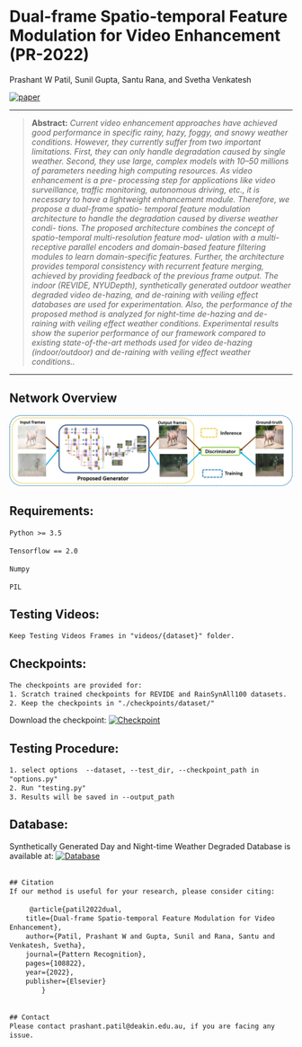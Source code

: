 # Dual-frame Spatio-temporal Feature Modulation for Video Enhancement (PR-2022)
Prashant W Patil, Sunil Gupta, Santu Rana, and Svetha Venkatesh


[![paper](https://img.shields.io/badge/Paper-<COLOR>.svg)](https://drive.google.com/file/d/1V1pmVIA29_gSoiOdfFBzmqBHt-3bcsGQ/view?usp=sharing)


<hr />

> **Abstract:** *Current video enhancement approaches have achieved good performance in specific rainy, hazy, foggy, and snowy weather conditions. However, they currently suffer from two important limitations. First, they can only handle degradation caused by single weather. Second, they use large, complex models with 10–50 millions of parameters needing high computing resources. As video enhancement is a pre- processing step for applications like video surveillance, traffic monitoring, autonomous driving, etc., it is necessary to have a lightweight enhancement module. Therefore, we propose a dual-frame spatio- temporal feature modulation architecture to handle the degradation caused by diverse weather condi- tions. The proposed architecture combines the concept of spatio-temporal multi-resolution feature mod- ulation with a multi-receptive parallel encoders and domain-based feature filtering modules to learn domain-specific features. Further, the architecture provides temporal consistency with recurrent feature merging, achieved by providing feedback of the previous frame output. The indoor (REVIDE, NYUDepth), synthetically generated outdoor weather degraded video de-hazing, and de-raining with veiling effect databases are used for experimentation. Also, the performance of the proposed method is analyzed for night-time de-hazing and de-raining with veiling effect weather conditions. Experimental results show the superior performance of our framework compared to existing state-of-the-art methods used for video de-hazing (indoor/outdoor) and de-raining with veiling effect weather conditions..* 
<hr />

## Network Overview

<img src = 'Overview.jpg'> 

## Requirements:

	Python >= 3.5

	Tensorflow == 2.0

	Numpy

	PIL

## Testing Videos:
	Keep Testing Videos Frames in "videos/{dataset}" folder.

## Checkpoints:
	The checkpoints are provided for:
	1. Scratch trained checkpoints for REVIDE and RainSynAll100 datasets.
	2. Keep the checkpoints in "./checkpoints/dataset/"
Download the checkpoint: [![Checkpoint](https://img.shields.io/badge/Checkpoint-<COLOR>.svg)](https://drive.google.com/file/d/144BGWIvF2d-dZA6_8y9rBgbbO9CvxULH/view?usp=sharing)

## Testing Procedure:
	1. select options  --dataset, --test_dir, --checkpoint_path in "options.py"  
	2. Run "testing.py"
	3. Results will be saved in --output_path

## Database:


Synthetically Generated Day and Night-time Weather Degraded Database is available at: [![Database](https://img.shields.io/badge/Database-<COLOR>.svg)](https://drive.google.com/drive/folders/1bmtJc2098liM0iOVM3Nb3S6xugvoKy_f?usp=sharing)

```

## Citation
If our method is useful for your research, please consider citing:
    
     @article{patil2022dual,
 	title={Dual-frame Spatio-temporal Feature Modulation for Video Enhancement},
  	author={Patil, Prashant W and Gupta, Sunil and Rana, Santu and Venkatesh, Svetha},
  	journal={Pattern Recognition},
  	pages={108822},
  	year={2022},
  	publisher={Elsevier}
        }


## Contact
Please contact prashant.patil@deakin.edu.au, if you are facing any issue.


